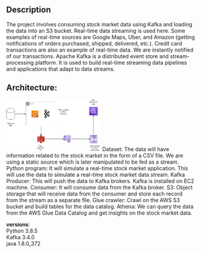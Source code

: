 ## Description
The project involves consuming stock market data using Kafka and loading the data into an S3 bucket.
Real-time data streaming is used here. Some examples of real-time sources are Google Maps, Uber, and Amazon (getting notifications of orders purchased, shipped, delivered, etc.). Credit card transactions are also an example of real-time data. We are instantly notified of our transactions. 
Apache Kafka is a distributed event store and stream-processing platform. It is used to build real-time streaming data pipelines and applications that adapt to data streams. 

## Architecture:
<img src="/architecture.png" width="50%" >
Dataset: The data will have information related to the stock market in the form of a CSV file. We are using a static source which is later manipulated to be fed as a stream.
Python program: It will simulate a real-time stock market application. This will use the data to simulate a real-time stock market data stream.
Kafka Producer: This will push the data to Kafka brokers. Kafka is installed on EC2 machine. 
Consumer: It will consume data from the Kafka broker. 
S3: Object storage that will receive data from the consumer and store each record from the stream as a separate file.
Glue crawler: Crawl on the AWS S3 bucket and build tables for the data catalog.
Athena: We can query the data from the AWS Glue Data Catalog and get insights on the stock market data.


**versions**:<br />
Python 3.8.5<br />
Kafka 3.4.0<br />
java 1.8.0_372

